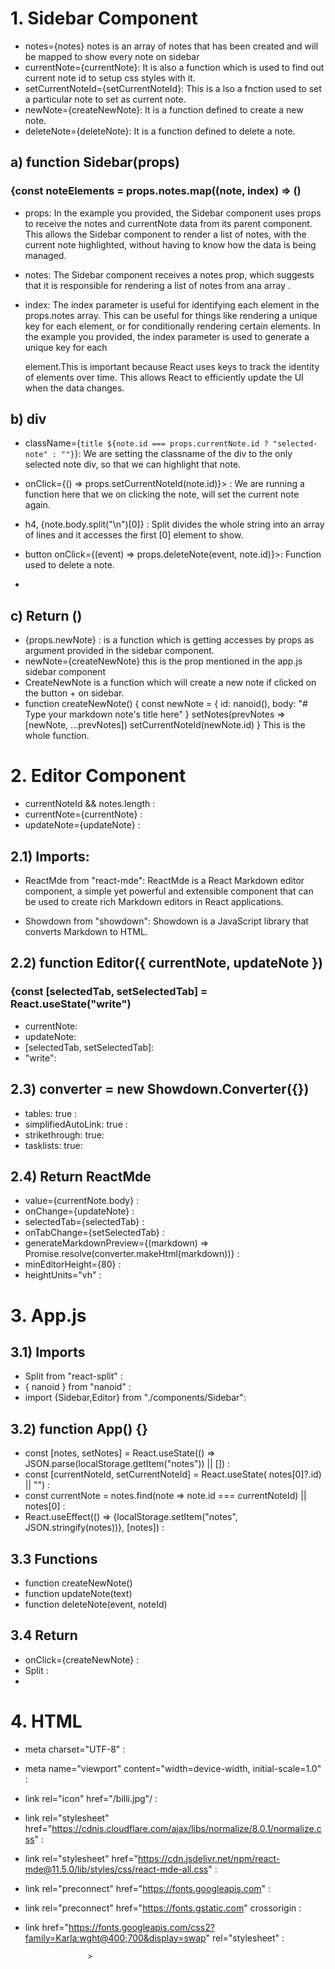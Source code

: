 
# 1. Sidebar Component
* notes={notes} notes is an array of notes that has been created and will be mapped to show every note on sidebar
* currentNote={currentNote}: It is also a function which is used to find out current note id  to setup css styles with it.
* setCurrentNoteId={setCurrentNoteId}: This is a lso a fnction used to set a particular note to set as current note.
* newNote={createNewNote}: It is a function defined to create a new note.
* deleteNote={deleteNote}: It is a function defined to delete a note.

  

## a) function Sidebar(props) 
### {const noteElements = props.notes.map((note, index) => ()

* props: In the example you provided, the Sidebar component uses props to receive the notes and currentNote data from its parent component. This allows the Sidebar component to render a list of notes, with the current note highlighted, without having to know how the data is being managed.

* notes: The Sidebar component receives a notes prop, which suggests that it is responsible for rendering a list of notes from ana array .
* index: The index parameter is useful for identifying each element in the props.notes array. This can be useful for things like rendering a unique key for each element, or for conditionally rendering certain elements. In the example you provided, the index parameter is used to generate a unique key for each <div> element.This is important because React uses keys to track the identity of elements over time. This allows React to efficiently update the UI when the data changes.


## b) div
                
* className={`title ${note.id === props.currentNote.id ? "selected-note" : ""}`}: We are setting the classname of the div to the only selected note div, so that we can highlight that note.

* onClick={() => props.setCurrentNoteId(note.id)}> : We are running a function here that we on clicking the note, will set the current note again.

  
* h4, {note.body.split("\n")[0]} : Split divides the whole string into an array of lines and it accesses the first [0] element to show.
* button onClick={(event) => props.deleteNote(event, note.id)}>: Function used to delete a note.
* <i></i>
</button>



## c) Return ()
* {props.newNote} : is a function which is getting accesses by props as argument provided in the sidebar component.
* newNote={createNewNote} this is the prop mentioned in the app.js sidebar component
* CreateNewNote is a function which will create a new note if clicked on the button + on sidebar.
* function createNewNote() {
        const newNote = {
            id: nanoid(),
            body: "# Type your markdown note's title here"
        }
        setNotes(prevNotes => [newNote, ...prevNotes])
        setCurrentNoteId(newNote.id)
    }
This is the whole function.









# 2. Editor Component
* currentNoteId && notes.length :
* currentNote={currentNote} : 
* updateNote={updateNote} : 


## 2.1) Imports: 
* ReactMde from "react-mde": ReactMde is a React Markdown editor component, a simple yet powerful and extensible component that can be used to create rich Markdown editors in React applications.

* Showdown from "showdown": Showdown is a JavaScript library that converts Markdown to HTML.

## 2.2) function Editor({ currentNote, updateNote }) 
   ### {const [selectedTab, setSelectedTab] = React.useState("write")

   * currentNote:
   * updateNote:
   * [selectedTab, setSelectedTab]:
   * "write":

## 2.3)  converter = new Showdown.Converter({})
  * tables: true :
  * simplifiedAutoLink: true : 
  * strikethrough: true: 
  * tasklists: true:

## 2.4) Return ReactMde
* value={currentNote.body} : 
* onChange={updateNote} : 
* selectedTab={selectedTab} : 
* onTabChange={setSelectedTab} : 
* generateMarkdownPreview={(markdown) => Promise.resolve(converter.makeHtml(markdown))} : 
* minEditorHeight={80} : 
* heightUnits="vh" :


# 3. App.js

## 3.1) Imports
* Split from "react-split" :
* { nanoid } from "nanoid" :
* import {Sidebar,Editor} from "./components/Sidebar":

## 3.2) function App() {}
  * const [notes, setNotes] = React.useState(() => JSON.parse(localStorage.getItem("notes")) || []) :
  * const [currentNoteId, setCurrentNoteId] = React.useState( notes[0]?.id) || "") : 
  * const currentNote = notes.find(note => note.id === currentNoteId) || notes[0] :
  * React.useEffect(() => {localStorage.setItem("notes", JSON.stringify(notes))}, [notes]) :

## 3.3 Functions
* function createNewNote()
* function updateNote(text)
* function deleteNote(event, noteId)

## 3.4 Return 
* onClick={createNewNote} :
* Split :
* 


# 4. HTML

* meta charset="UTF-8" : 
* meta name="viewport" content="width=device-width, initial-scale=1.0" : 
* link rel="icon" href="/billi.jpg"/ :
* link rel="stylesheet" href="https://cdnjs.cloudflare.com/ajax/libs/normalize/8.0.1/normalize.css" : 
* link rel="stylesheet" href="https://cdn.jsdelivr.net/npm/react-mde@11.5.0/lib/styles/css/react-mde-all.css" : 
* link rel="preconnect" href="https://fonts.googleapis.com" : 
* link rel="preconnect" href="https://fonts.gstatic.com" crossorigin : 
* link href="https://fonts.googleapis.com/css2?family=Karla:wght@400;700&display=swap" rel="stylesheet" : 

                    >



